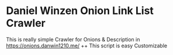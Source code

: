 # Daniel Winzen Onion Link List Crawler
This is really simple Crawler for Onions & Description in https://onions.danwin1210.me/
++ This script is easy Customizable